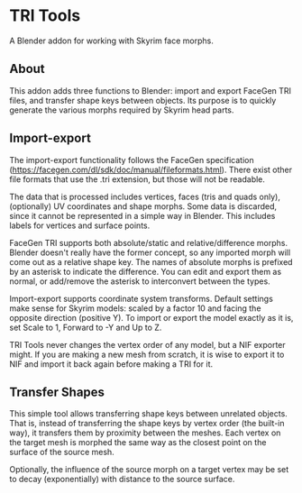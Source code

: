 # TRI Tools
A Blender addon for working with Skyrim face morphs.

## About
This addon adds three functions to Blender: import and export FaceGen TRI files, and transfer shape keys between objects. Its purpose is to quickly generate the various morphs required by Skyrim head parts.

## Import-export
The import-export functionality follows the FaceGen specification (https://facegen.com/dl/sdk/doc/manual/fileformats.html). There exist other file formats that use the .tri extension, but those will not be readable. 

The data that is processed includes vertices, faces (tris and quads only), (optionally) UV coordinates and shape morphs. Some data is discarded, since it cannot be represented in a simple way in Blender. This includes labels for vertices and surface points.

FaceGen TRI supports both absolute/static and relative/difference morphs. Blender doesn't really have the former concept, so any imported morph will come out as a relative shape key. The names of absolute morphs is prefixed by an asterisk to indicate the difference. You can edit and export them as normal, or add/remove the asterisk to interconvert between the types.

Import-export supports coordinate system transforms. Default settings make sense for Skyrim models: scaled by a factor 10 and facing the opposite direction (positive Y). To import or export the model exactly as it is, set Scale to 1, Forward to -Y and Up to Z.

TRI Tools never changes the vertex order of any model, but a NIF exporter might. If you are making a new mesh from scratch, it is wise to export it to NIF and import it back again before making a TRI for it.

## Transfer Shapes
This simple tool allows transferring shape keys between unrelated objects. That is, instead of transferring the shape keys by vertex order (the built-in way), it transfers them by proximity between the meshes. Each vertex on the target mesh is morphed the same way as the closest point on the surface of the source mesh.

Optionally, the influence of the source morph on a target vertex may be set to decay (exponentially) with distance to the source surface.
